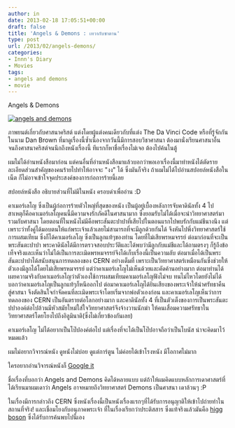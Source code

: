```yaml
---
author: in
date: 2013-02-18 17:05:51+00:00
draft: false
title: 'Angels & Demons : เทวากับซาตาน'
type: post
url: /2013/02/angels-demons/
categories:
- Innn's Diary
- Movies
tags:
- angels and demons
- movie
---
```


Angels & Demons

[![angels and demons](https://www.cyruszhang.com/wp-content/uploads/2013/02/cats.jpg)
](https://www.cyruszhang.com/wp-content/uploads/2013/02/cats.jpg)

ภาพยนต์เกี่ยวกับศาสนาคริสต์ แต่งโดยผู้แต่งคนเดียวกับที่แต่ง The Da Vinci Code หรือที่รู้จักกันในนาม Dan Brown ที่มาดูเรื่องนี้ซ้ำเนื่องจากวันนี้มีการสอบวิชาศาสนา ต้องมานั่งเรียนศาสนาอื่น จนถึงศาสนาคริสต์จนนึกถึงหนังเรื่องนี้ ทีแรกก็หาชื่อเรื่องไม่เจอ ต้องไปค้นในตู้

ผมไม่ได้อ่านหนังสือมาก่อน แต่คนอื่นที่อ่านหนังสือมาแล้วบอกว่าพอเอาเรื่องนี้มาทำหนังได้ตัดรายละเอียดส่วนสำคัญของคนร้ายไปทำให้อาจจะ "งง" ได้ ซึ่งมันก็จริง ถ้าผมไม่ได้ไปอ่านสปอยล์หนังสือในเน็ต ก็ไม่อาจเข้าใจจุดประสงค์ของการก่อการร้ายนี้เลย

สปอยล์หนังสือ อธิบายส่วนที่ไม่มีในหนัง ครอบดำเพื่ออ่าน :D

คาเมอร์เลโญ ซึ่งเป็นผู้ก่อการร้ายตัวใหญ่ที่สุดของหนัง เป็นผู้อยู่เบื้องหลังการจับคาดินัลทั้ง 4 ไป สาเหตุก็คือคาเมอร์เลโญคนนี้มีความจงรักภัคดีในศาสนามาก ซึ่งยอมรับไม่ได้เมื่อจะนำวิทยาศาสตร์มารวมกับศาสนา โดยตอนที่ในหนังไม่มีคือพระสันตะปาปาที่เสียไปในตอนแรกไปพบรักกับแม่ชีนางนึง แต่เพราะว่าทั้งคู่ได้มอบตนให้แก่พระเจ้าแล้วเลยไม่สามารถที่จะมีลูกด้วยกันได้ จึงหันไปพึ่งวิทยาศาสตร์ใช้การผสมเทียม ซึ่งก็ได้คาเมอร์เลโญ ซึ่งเป็นลูกแท้ๆของท่าน โดยที่ไม่เสียพรหมจรรย์ ต่อมาก่อนที่จะเป็นพระสันตะปาปา พระคาดินัลได้มีการตรวจสอบประวัติและได้พบว่ามีลูกกับแม่ชีและได้ถามตรงๆ ก็รู้ถึงข้อเท็จจริงและเห็นว่าไม่ได้เป็นการละเมิดพรหมจรรย์จึงได้เก็บเรื่องนี้เป็นความลับ ต่อมาเมื่อได้เป็นพระสันตะปาปาได้สนับสนุนการทดลองของ CERN อย่างเต็มที่ เพราะเป็นวิทยาศาสตร์เหมือนกันซึ่งช่วยให้ตัวเองมีลูกได้โดยไม่เสียพรหมจรรย์ แต่ว่าคาเมอร์เลโญไม่เห็นด้วยและคัดค้านอย่างมาก ต่อมาท่านได้เผยความจริงกับคาเมอร์เลโญว่าตัวเองใช้การผสมเทียมคาเมอร์เลโญฟังไม่จบ ทนไม่ไหวโดยยังไม่ได้บอกว่าคาเมอร์เลโญเป็นลูกแท้ๆก็หนีออกไป ต่อมาคาเมอร์เลโญได้ยินเสียงของพระเจ้าให้นำศรัทธาคืนสู่ศาสนา จึงตัดสินใจกำจัดคนที่ละเมิดพระเจ้าโดยเริ่มจากพ่อตัวเองก่อน และคาเมอร์เลโญเห็นว่าการทดลองของ CERN เป็นอันตรายต่อโลกอย่างมาก และคาดินัลทั้ง 4 ที่เป็นตัวเต็งของการเป็นพระสันตะปปาองค์ต่อไปล้วนมีหัวสมัยใหม่ใส่ใจวิทยาศาสตร์จึงจ้างวานนักฆ่า ให้คนเสื่อมความศรัทธาในวิทยาศาสตร์โดยโยงไปถึงอิลูมินาติ(ซึ่งไม่เกี่ยวข้องกันเลย)

คาเมอร์เลโญ ไม่ได้อยากเป็นโป๊ปองค์ต่อไป แต่เรื่องที่จะได้เป็นโป๊ปอาจถือว่าเป็นโบนัส น่าจะคิดมาไว้หมดแล้ว

ผมไม่อยากวิจารณ์หนัง ดูหนังไม่บ่อย ดูแต่การ์ตูน ไม่ค่อยได้เข้าโรงหนัง มีโอกาศไม่มาก

ใครอยากอ่านวิจารณ์หนังก็ [Google it](https://www.google.com/webhp?hl=th&tab=ww#hl=th&safe=active&tbo=d&output=search&sclient=psy-ab&q=%E0%B8%A7%E0%B8%B4%E0%B8%88%E0%B8%B2%E0%B8%A3%E0%B8%93%E0%B9%8C+angels+and+demons&oq=%E0%B8%A7%E0%B8%B4%E0%B8%88%E0%B8%B2%E0%B8%A3%E0%B8%93%E0%B9%8C+angels+and+demons&gs_l=hp.3..0i30.1522.1522.0.1784.1.1.0.0.0.0.151.151.0j1.1.0.cappsweb..0.0...1.1.3.psy-ab.Oj6rfN2BD4g&pbx=1&bav=on.2,or.r_gc.r_pw.r_cp.r_qf.&bvm=bv.42553238,d.bmk&fp=e7a39ac804bc4a9a&biw=1304&bih=707)

ชื่อเรื่องที่บอกว่า Angels and Demons คิดได้หลายแบบ แต่ถ้าให้ผมคิดแบบหลักการเดาศาสตร์ที่ได้เรียนมาผมเดาว่า Angels อาจหมายถึงวิทยาศาสตร์ Demons เป็นศาสนา เดาล้วนๆ :P

ในเรื่องมีการกล่าวถึง CERN ซึ่งหนังเรื่องนี้เป็นหนังเรื่องแรกๆที่ได้รับการอนุญาติให้เข้าไปถ่ายทำในสถานที่จริง! และเชื่อมโยงกับอนุภาคพระเจ้า ที่ในเรื่องเรียกว่าประติสสาร ซึ่งแท้จริงแล้วมันคือ [higg boson](http://jusci.net/node/2668) ซึ่งได้รับการค้นพบไปนี้เอง
